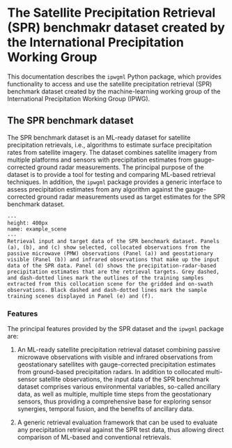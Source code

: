 # The Satellite Precipitation Retrieval (SPR) benchmakr dataset created by the International Precipitation Working Group

This documentation describes the ``ipwgml`` Python package, which provides functionality
to access and use the satellite precipitation retrieval (SPR) benchmark dataset
created by the machine-learning working group of the International Precipitation
Working Group (IPWG).

## The SPR benchmark dataset

The SPR benchmark dataset is an ML-ready dataset for satellite precipitation retrievals, i.e., algorithms to estimate surface precipitation rates from satellite imagery. The dataset combines satellite imagery from multiple platforms and sensors with precipitation estimates from gauge-corrected ground radar measurements. The principal purpose of the dataset is to provide a tool for testing and comparing ML-based retrieval techniques. In addition, the ``ipwgml`` package provides a generic interface to assess precipitation estimates from any algorithm against the gauge-corrected ground radar measurements used as target estimates for the SPR benchmark dataset.


```{figure} /figures/example_scene.png
---
height: 400px
name: example_scene
---
Retrieval input and target data of the SPR benchmark dataset. Panels (a), (b), and (c) show selected, collocated observations from the passive microwave (PMW) observations (Panel (a)) and geostationary visible (Panel (b)) and infrared observations that make up the input data of the SPR data. Panel (d) shows the precipitation-radar-based precipitation estimates that are the retrieval targets. Grey dashed, and dash-dotted lines mark the outlines of the training samples extracted from this collocation scene for the gridded and on-swath observations. Black dashed and dash-dotted lines mark the sample training scenes displayed in Panel (e) and (f).
```

### Features

The principal features provided by the SPR dataset and the ``ipwgml`` package are:


1. An ML-ready satellite precipitation retrieval dataset combining passive microwave observations with visible and infrared observations from geostationary satellites with gauge-corrected precipitation estimates from ground-based precipitation radars. In addition to collocated multi-sensor satellite observations, the input data of the SPR benchmark dataset comprises various environmental variables, so-called ancillary data, as well as multiple, multiple time steps from the geostationary sensors, thus providing a comprehensive base for exploring sensor synergies, temporal fusion, and the benefits of ancillary data.
   
2. A generic retrieval evaluation framework that can be used to evaluate any precipitation retrieval against the SPR test data, thus allowing direct comparison of ML-based and conventional retrievals.
